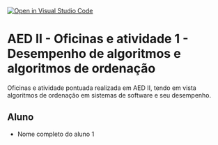 [![Open in Visual Studio Code](https://classroom.github.com/assets/open-in-vscode-2e0aaae1b6195c2367325f4f02e2d04e9abb55f0b24a779b69b11b9e10269abc.svg)](https://classroom.github.com/online_ide?assignment_repo_id=18682603&assignment_repo_type=AssignmentRepo)
# AED II - Oficinas e atividade 1 - Desempenho de algoritmos e algoritmos de ordenação 
Oficinas e atividade pontuada realizada em AED II, tendo em vista algoritmos de ordenação em sistemas de software e seu desempenho.

## Aluno 

* Nome completo do aluno 1


